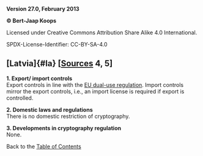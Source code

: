 **Version 27.0, February 2013**

**© Bert-Jaap Koops**

Licensed under Creative Commons Attribution Share Alike 4.0 International.

SPDX-License-Identifier: CC-BY-SA-4.0

## [Latvia]{#la} \[[Sources](cls-srce.htm) 4, 5\]

**1. Export/ import controls**\
Export controls in line with the [EU dual-use regulation](#eu_exp).
Import controls mirror the export controls, i.e., an import license is
required if export is controlled.

**2. Domestic laws and regulations**\
There is no domestic restriction of cryptography.

**3. Developments in cryptography regulation**\
None.

Back to the [Table of Contents](index.html#toc)
